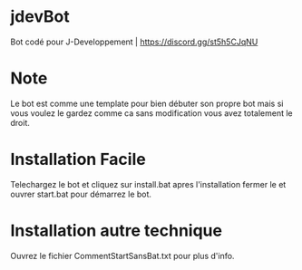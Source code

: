 # jdevBot
Bot codé pour J-Developpement |
https://discord.gg/st5h5CJqNU


# Note
Le bot est comme une template pour bien débuter son propre bot mais si vous voulez le gardez comme ca sans modification vous avez totalement le droit.


# Installation Facile
Telechargez le bot et cliquez sur install.bat apres l'installation fermer le et ouvrer start.bat pour démarrez le bot.


# Installation autre technique
Ouvrez le fichier CommentStartSansBat.txt pour plus d'info.
